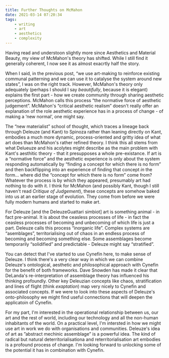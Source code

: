 ```yaml
---
title: Further Thoughts on McMahon
date: 2021-03-14 07:20:34
tags:
	- writing
	- art
	- aesthetics
	- complexity
---
```


Having read and understoon slightly more since Aesthetics and Material Beauty, my view of McMahon's theory has shifted. While I still find it generally coherent, I now see it as almost exacrtly half the story.

When I said, in the previous post, “we use art-making to reinforce existing communal patterning and we can use it to catalyse the system around new states”, I was
on the right track. However, McMahon's theory only adequately (perhaps I should I say _beautifully_, because it is elegant) explains the first part - how we create community through sharing aesthetic perceptions. McMahon calls this process “the normative force of aesthetic judgement”. McMahon's “critical aesthetic realism” doesn't really offer an explanation of the role aesthetic experience has in a process of change - of making a ‘new normal’, one might say.

The “new materialist” school of thought, which traces a lineage back through Deleuze (and Kant) to Spinoza rather than leaning directly on Kant, embodies a much more dynamic, process-oriented and gritty idea of what art does than McMahon's rather refined theory. I think this all stems from what Delueuze and his acolytes might describe as the main problem with Kant's aesthitic theory - that it presupposes a whole pre-existance. If art is a “normative force” and the aesthetic experience is only about the system responding automatically by “finding a concept for which there is no form” and then backflipping into an experience of finding that concept _in_ the form... where did the “concept for which there is no form” come from? Whatever the process is by which they appeared, presumably art had nothing to do with it. I think for McMahon (and possibly Kant, though I still haven't read _Critique of Judgement_), these concepts are somehow baked into us at an earlier stage of evolution. They come from before we were fully modern humans and started to make art.

For Deleuze [and the DeleuzeGuattari simbiot] art is something animal - in fact pre-animal. It is about the ceasless processes of life - in fact the ceasless processes of becoming and unbecoming of which life is just a part. Deleuze calls this process “inorganic life”. Complex systems are “asemblages”, territorialising out of chaos in an endless process of becoming and becoming something else. Some assemblages become temporarily “solidified” and predictable - Deleuze might say “stratified”.

You can detect that I've started to use Cynefin here, to make sense of Deleuze. I think there's a very clear way in which we can combine Deleuze's ontological, aesthetic and philosophical approach with Cynefin for the benefit of both frameworks. Dave Snowden has made it clear that DeLanda's re-interpretation of assemblage theory has influenced his thinking profoundly. Other key Deleuzian concepts like chaos, stratification and lines of flight (think _exaptation_) map very nicely to Cynefin and associated concepts. If we were to look into these aspects of Deleuze's onto-philosophy we might find useful connections that will deepen the applicatoin of Cynefin.

For my part, I'm interested in the operational relationship between us, our art and the rest of world, including our technology and all the non-human inhabitants of the world. On a practical level, I'm intersted in how we might use art in work we do with organisations and communities. Deleuze's idea of art as ”abstract mechinic assemblage” is a powerful idea. The kind of radical but natural deterritorialisationa and reterritorialisation art embodies is a profound process of change. I'm looking forward to unlocking some of the potential it has in combination with Cynefin.
